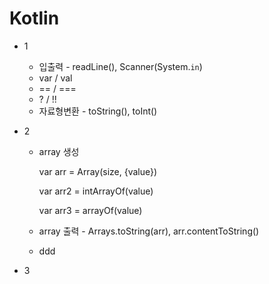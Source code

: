 # Kotlin

* 1
  * 입출력 - readLine(), Scanner(System.`in`)
  * var / val
  * == / ===
  * ? / !!
  * 자료형변환 - toString(), toInt()

* 2
  * array 생성
  
    var arr = Array(size, {value})
    
    var arr2 = intArrayOf(value)
    
    var arr3 = arrayOf<type>(value)
 
  * array 출력 - Arrays.toString(arr), arr.contentToString()
  * ddd
* 3
